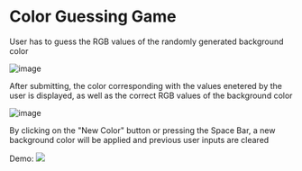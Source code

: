 # Color Guessing Game

User has to guess the RGB values of the randomly generated background color

![image](https://user-images.githubusercontent.com/85261795/132110286-30bdf29e-8a24-4570-b828-817dcaf392fe.png)

After submitting, the color corresponding with the values enetered by the user is displayed, as well as the correct RGB values of the background color

![image](https://user-images.githubusercontent.com/85261795/132110344-73088ac6-0f11-40c0-9934-e5d34e4d287c.png)

By clicking on the "New Color" button or pressing the Space Bar, a new background color will be applied and previous user inputs are cleared


Demo:
![](Color_Guesser_Demo.gif)

